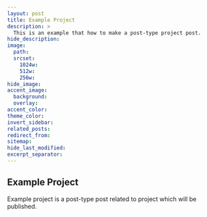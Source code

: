 ```yaml
---
layout: post
title: Example Project
description: >
  This is an example that how to make a post-type project post.
hide_description:
image:
  path:
  srcset:
    1024w:
    512w:
    256w:
hide_image:
accent_image:
  background:
  overlay:
accent_color:
theme_color:
invert_sidebar:
related_posts:
redirect_from:
sitemap:
hide_last_modified:
excerpt_separator:
---
```


## Example Project

Example project is a post-type post related to project which will be published.

